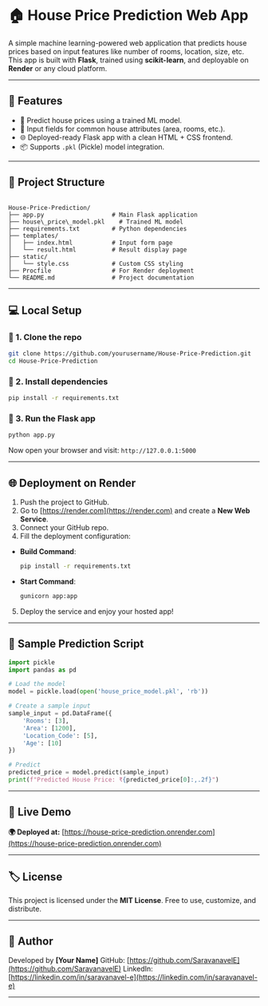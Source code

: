# 🏠 House Price Prediction Web App

A simple machine learning-powered web application that predicts house prices based on input features like number of rooms, location, size, etc. This app is built with **Flask**, trained using **scikit-learn**, and deployable on **Render** or any cloud platform.

---

## 🚀 Features

- 🧠 Predict house prices using a trained ML model.
- 🔢 Input fields for common house attributes (area, rooms, etc.).
- 🌐 Deployed-ready Flask app with a clean HTML + CSS frontend.
- 📦 Supports `.pkl` (Pickle) model integration.

---

## 📁 Project Structure

```

House-Price-Prediction/
├── app.py                   # Main Flask application
├── house\_price\_model.pkl    # Trained ML model
├── requirements.txt         # Python dependencies
├── templates/
│   ├── index.html           # Input form page
│   └── result.html          # Result display page
├── static/
│   └── style.css            # Custom CSS styling
├── Procfile                 # For Render deployment
└── README.md                # Project documentation

````

---

## 💻 Local Setup

### 🔹 1. Clone the repo

```bash
git clone https://github.com/yourusername/House-Price-Prediction.git
cd House-Price-Prediction
````

### 🔹 2. Install dependencies

```bash
pip install -r requirements.txt
```

### 🔹 3. Run the Flask app

```bash
python app.py
```

Now open your browser and visit:
`http://127.0.0.1:5000`

---

## 🌐 Deployment on Render

1. Push the project to GitHub.
2. Go to [https://render.com](https://render.com) and create a **New Web Service**.
3. Connect your GitHub repo.
4. Fill the deployment configuration:

* **Build Command**:

  ```bash
  pip install -r requirements.txt
  ```

* **Start Command**:

  ```bash
  gunicorn app:app
  ```

5. Deploy the service and enjoy your hosted app!

---

## 📌 Sample Prediction Script

```python
import pickle
import pandas as pd

# Load the model
model = pickle.load(open('house_price_model.pkl', 'rb'))

# Create a sample input
sample_input = pd.DataFrame({
    'Rooms': [3],
    'Area': [1200],
    'Location_Code': [5],
    'Age': [10]
})

# Predict
predicted_price = model.predict(sample_input)
print(f"Predicted House Price: ₹{predicted_price[0]:,.2f}")
```

---

## 🔗 Live Demo

**🌍 Deployed at:**
[https://house-price-prediction.onrender.com](https://house-price-prediction.onrender.com)

---

## 🏷️ License

This project is licensed under the **MIT License**. Free to use, customize, and distribute.

---

## 🙌 Author

Developed by **\[Your Name]**
GitHub: [https://github.com/SaravanavelE](https://github.com/SaravanavelE)
LinkedIn: [https://linkedin.com/in/saravanavel-e](https://linkedin.com/in/saravanavel-e)

---

